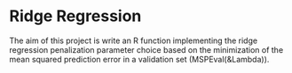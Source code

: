 # Ridge Regression

The aim of this project is write an R function implementing the ridge regression penalization parameter choice based
on the minimization of the mean squared prediction error in a validation set (MSPEval(&Lambda)).
